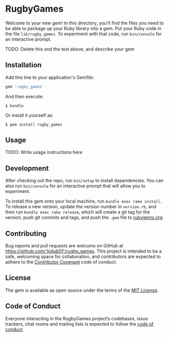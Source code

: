 # RugbyGames

Welcome to your new gem! In this directory, you'll find the files you need to be able to package up your Ruby library into a gem. Put your Ruby code in the file `lib/rugby_games`. To experiment with that code, run `bin/console` for an interactive prompt.

TODO: Delete this and the text above, and describe your gem

## Installation

Add this line to your application's Gemfile:

```ruby
gem 'rugby_games'
```

And then execute:

    $ bundle

Or install it yourself as:

    $ gem install rugby_games

## Usage

TODO: Write usage instructions here

## Development

After checking out the repo, run `bin/setup` to install dependencies. You can also run `bin/console` for an interactive prompt that will allow you to experiment.

To install this gem onto your local machine, run `bundle exec rake install`. To release a new version, update the version number in `version.rb`, and then run `bundle exec rake release`, which will create a git tag for the version, push git commits and tags, and push the `.gem` file to [rubygems.org](https://rubygems.org).

## Contributing

Bug reports and pull requests are welcome on GitHub at https://github.com/'kjdub01'/rugby_games. This project is intended to be a safe, welcoming space for collaboration, and contributors are expected to adhere to the [Contributor Covenant](http://contributor-covenant.org) code of conduct.

## License

The gem is available as open source under the terms of the [MIT License](https://opensource.org/licenses/MIT).

## Code of Conduct

Everyone interacting in the RugbyGames project’s codebases, issue trackers, chat rooms and mailing lists is expected to follow the [code of conduct](https://github.com/'kjdub01'/rugby_games/blob/master/CODE_OF_CONDUCT.md).
